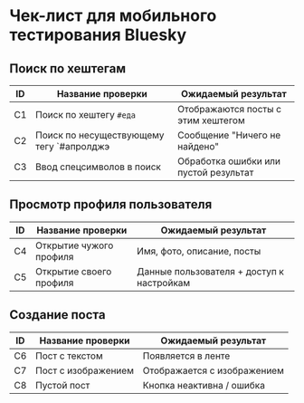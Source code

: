 # Чек-лист для мобильного тестирования Bluesky

## Поиск по хештегам

| ID  | Название проверки                | Ожидаемый результат                                   |
|-----|----------------------------------|-------------------------------------------------------|
| C1  | Поиск по хештегу `#еда`         | Отображаются посты с этим хештегом                    |
| C2  | Поиск по несуществующему тегу `#апролджэ    | Сообщение "Ничего не найдено"                         |
| C3  | Ввод спецсимволов в поиск        | Обработка ошибки или пустой результат                 |

## Просмотр профиля пользователя

| ID  | Название проверки              | Ожидаемый результат                                   |
|-----|--------------------------------|-------------------------------------------------------|
| C4  | Открытие чужого профиля        | Имя, фото, описание, посты                           |
| C5  | Открытие своего профиля        | Данные пользователя + доступ к настройкам             |

## Создание поста

| ID  | Название проверки              | Ожидаемый результат                                   |
|-----|--------------------------------|-------------------------------------------------------|
| C6  | Пост с текстом                 | Появляется в ленте                                    |
| C7  | Пост с изображением            | Отображается с изображением                           |
| C8  | Пустой пост                    | Кнопка неактивна / ошибка                             |
